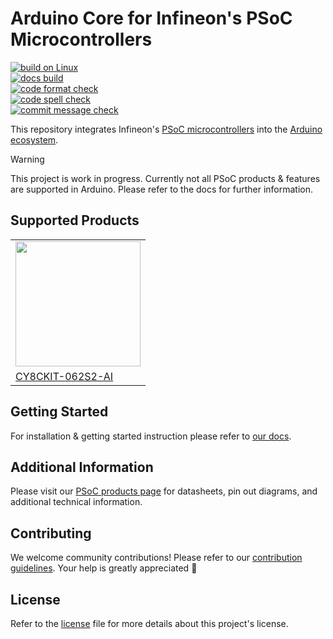 # Arduino Core for Infineon's PSoC Microcontrollers

[![build on Linux](https://github.com/Infineon/arduino-core-psoc/actions/workflows/compile.yml/badge.svg)](https://github.com/Infineon/arduino-core-psoc/actions)\
[![docs build](https://readthedocs.org/projects/arduino-core-psoc/badge/?version=latest)](https://arduino-core-psoc.readthedocs.io/en/latest/?badge=latest)\
[![code format check](https://github.com/Infineon/arduino-core-psoc/actions/workflows/code_formatting.yml/badge.svg)](https://github.com/Infineon/arduino-core-psoc/actions)\
[![code spell check](https://github.com/Infineon/arduino-core-psoc/actions/workflows/codespell.yml/badge.svg)](https://github.com/Infineon/arduino-core-psoc/actions)\
[![commit message check](https://github.com/Infineon/arduino-core-psoc/actions/workflows/commit_formatting.yml/badge.svg)](https://github.com/Infineon/arduino-core-psoc/actions)

This repository integrates Infineon's [PSoC microcontrollers](https://www.infineon.com/cms/de/product/microcontroller/32-bit-psoc-arm-cortex-microcontroller/) into the [Arduino ecosystem](https://www.arduino.cc/en/main/software).

> [!WARNING]  
> This project is work in progress. Currently not all PSoC products & features are supported in Arduino. Please refer to the docs for further information.

## Supported Products

<table>
    <tr>
        <td><img src="https://www.infineon.com/export/sites/default/media/products/Microcontrollers/XMC/CY8CKIT-062S2-AI_KIT.png_2013019694.png" width=200></td>
    </tr>
    <tr>
        <td style="test-align : center"><a href="https://www.infineon.com/cms/en/product/evaluation-boards/cy8ckit-062s2-ai/">CY8CKIT-062S2-AI</a></td>
    </tr>
</table>

## Getting Started

For installation & getting started instruction please refer to [our docs](https://arduino-core-psoc.readthedocs.io/en/latest/).

## Additional Information

Please visit our [PSoC products page](https://www.infineon.com/cms/de/product/microcontroller/32-bit-psoc-arm-cortex-microcontroller/) for datasheets, pin out diagrams, and additional technical information.

## Contributing

We welcome community contributions! Please refer to our [contribution guidelines](CONTRIBUTING.md). Your help is greatly appreciated 👐

## License
Refer to the [license](LICENSE.md) file for more details about this project's license.